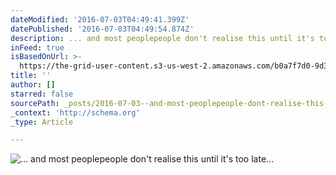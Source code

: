 ```yaml
---
dateModified: '2016-07-03T04:49:41.399Z'
datePublished: '2016-07-03T04:49:54.874Z'
description: ... and most peoplepeople don't realise this until it's too late...
inFeed: true
isBasedOnUrl: >-
  https://the-grid-user-content.s3-us-west-2.amazonaws.com/b0a7f7d0-9d3a-4b42-9778-b8258d801714.png
title: ''
author: []
starred: false
sourcePath: _posts/2016-07-03--and-most-peoplepeople-dont-realise-this-until-its-too.md
_context: 'http://schema.org'
_type: Article

---
```

![... and most peoplepeople don't realise this until it's too late...](https://the-grid-user-content.s3-us-west-2.amazonaws.com/3c4b6a02-ce61-422f-89b4-4c83bda64ac3.png)